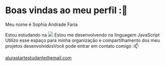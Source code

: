 # Boas vindas ao meu perfil :💙

Meu nome é Sophia Andrade Faria

Estou estudando na ![](Alura)
Estou me desenvolvendo na linguagem JavaScript
Utilizo esse espaço para minha organização e compartilhamento dos meu projetos desenvolvidosVocê pode entrar em contato comigo :📫

alurastartestudante@email.com
